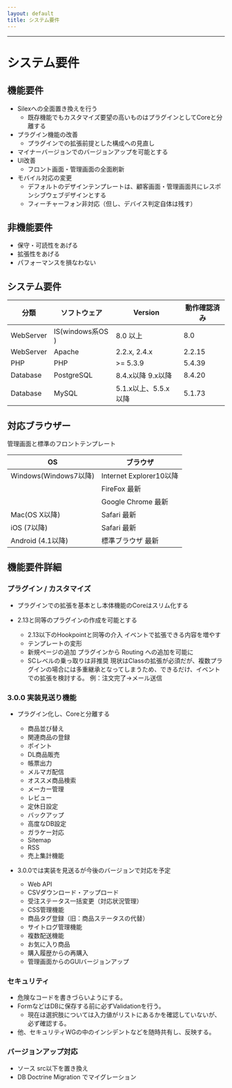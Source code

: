 ```yaml
---
layout: default
title: システム要件
---
```


---

# システム要件

## 機能要件
* Silexへの全面置き換えを行う
	* 既存機能でもカスタマイズ要望の高いものはプラグインとしてCoreと分離する
* プラグイン機能の改善
	* プラグインでの拡張前提とした構成への見直し
* マイナーバージョンでのバージョンアップを可能とする
* UI改善
    * フロント画面・管理画面の全面刷新
* モバイル対応の変更
   * デフォルトのデザインテンプレートは、顧客画面・管理画面共にレスポンシブウェブデザインとする
   * フィーチャーフォン非対応（但し、デバイス判定自体は残す）

## 非機能要件
* 保守・可読性をあげる
* 拡張性をあげる
* パフォーマンスを損なわない

## システム要件

| 分類 | ソフトウェア|Version|動作確認済み|
|---|-------|---|-------|
|WebServer|IS(windows系OS )| 8.0 以上| 8.0 |
|WebServer|Apache |2.2.x, 2.4.x| 2.2.15 |
|PHP | PHP   | >= 5.3.9 |5.4.39|
|Database|PostgreSQL| 8.4.x以降  9.x以降|8.4.20|
|Database|MySQL|5.1.x以上、5.5.x 以降|5.1.73|

## 対応ブラウザー

管理画面と標準のフロントテンプレート

| OS | ブラウザ|
|---|-------|
|Windows(Windows7以降) | Internet Explorer10以降|
||FireFox 最新 |
|| Google Chrome 最新 |
|Mac(OS X以降)|Safari 最新|
|iOS (7以降)|Safari 最新|
|Android (4.1以降)| 標準ブラウザ 最新　|

## 機能要件詳細

### プラグイン / カスタマイズ

* プラグインでの拡張を基本とし本体機能のCoreはスリム化する

* 2.13と同等のプラグインの作成を可能とする
  - 2.13以下のHookpointと同等の介入
    イベントで拡張できる内容を増やす
  - テンプレートの変形
  - 新規ページの追加
    プラグインから Routing への追加を可能に
  - SCレベルの乗っ取りは非推奨
    現状はClassの拡張が必須だが、複数プラグインの場合には多重継承となってしまうため、できるだけ、イベントでの拡張を検討する。
    例：注文完了→メール送信

### 3.0.0 実装見送り機能
* プラグイン化し、Coreと分離する
	+ 商品並び替え
    + 関連商品の登録
    + ポイント
    + DL商品販売
    + 帳票出力
    + メルマガ配信
    + オススメ商品検索
    + メーカー管理
    + レビュー
    + 定休日設定
    + バックアップ
    + 高度なDB設定
    + ガラケー対応
    + Sitemap
    + RSS
    + 売上集計機能

* 3.0.0では実装を見送るが今後のバージョンで対応を予定
    + Web API
    + CSVダウンロード・アップロード
    + 受注ステータス一括変更（対応状況管理）
    + CSS管理機能
    + 商品タグ登録（旧：商品ステータスの代替）
    + サイトログ管理機能
    + 複数配送機能
    + お気に入り商品
    + 購入履歴からの再購入
    + 管理画面からのGUIバージョンアップ


### セキュリティ
* 危険なコードを書きづらいようにする。
* FormなどはDBに保存する前に必ずValidationを行う。
    + 現在は選択肢については入力値がリストにあるかを確認していないが、必ず確認する。
* 他、セキュリティWGの中のインシデントなどを随時共有し、反映する。

### バージョンアップ対応
* ソース src以下を置き換え
* DB Doctrine Migration でマイグレーション

